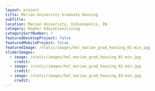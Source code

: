 ```yaml
---
layout: project
title: Marian University Graduate Housing
subTitle:
location: Marian University, Indianapolis, IN
category: Higher Education/Living
categorySortNumber: 7
featuredDesktopProject: false
featuredMobileProject: false
featuredImage: /static/images/hel_marian_grad_housing_01-min.jpg
sliderImages:
  - image: /static/images/hel_marian_grad_housing_01-min.jpg
    credit:
  - image: /static/images/hel_marian_grad_housing_02-min.jpg
    credit:
  - image: /static/images/hel_marian_grad_housing_03-min.jpg
    credit:
---
```

































